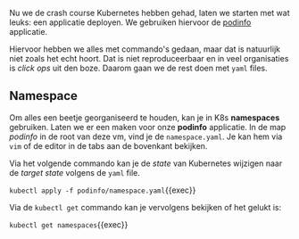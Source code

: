 Nu we de crash course Kubernetes hebben gehad, laten we starten met wat leuks: een applicatie deployen. We gebruiken hiervoor de [podinfo](https://github.com/stefanprodan/podinfo) applicatie.

Hiervoor hebben we alles met commando's gedaan, maar dat is natuurlijk niet zoals het echt hoort. Dat is niet reproduceerbaar en in veel organisaties is _click ops_ uit den boze. Daarom gaan we de rest doen met `yaml` files.

## Namespace

Om alles een beetje georganiseerd te houden, kan je in K8s **namespaces** gebruiken. Laten we er een maken voor onze **podinfo** applicatie. In de map _podinfo_ in de root van deze vm, vind je de `namespace.yaml`. Je kan hem via `vim` of de editor in de tabs aan de bovenkant bekijken.

Via het volgende commando kan je de _state_ van Kubernetes wijzigen naar de _target state_ volgens de `yaml` file.

`kubectl apply -f podinfo/namespace.yaml`{{exec}}

Via de `kubectl get` commando kan je vervolgens bekijken of het gelukt is:

`kubectl get namespaces`{{exec}}
